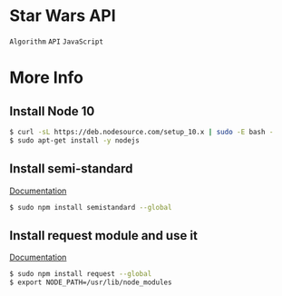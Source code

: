 # Star Wars API

`Algorithm`
`API`
`JavaScript`

# More Info
## Install Node 10
```bash
$ curl -sL https://deb.nodesource.com/setup_10.x | sudo -E bash -
$ sudo apt-get install -y nodejs
```

## Install semi-standard
[Documentation](https://github.com/standard/semistandard)

```bash
$ sudo npm install semistandard --global
```
## Install request module and use it

[Documentation](https://github.com/request/request)

```bash
$ sudo npm install request --global
$ export NODE_PATH=/usr/lib/node_modules
```